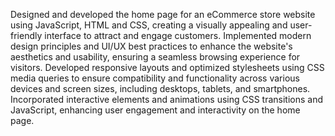 Designed and developed the home page for an eCommerce store website using JavaScript, HTML and CSS, creating a visually appealing and user-friendly interface to attract and engage customers.
Implemented modern design principles and UI/UX best practices to enhance the website's aesthetics and usability, ensuring a seamless browsing experience for visitors.
Developed responsive layouts and optimized stylesheets using CSS media queries to ensure compatibility and functionality across various devices and screen sizes, including desktops, tablets, and smartphones.
Incorporated interactive elements and animations using CSS transitions and JavaScript, enhancing user engagement and interactivity on the home page.
